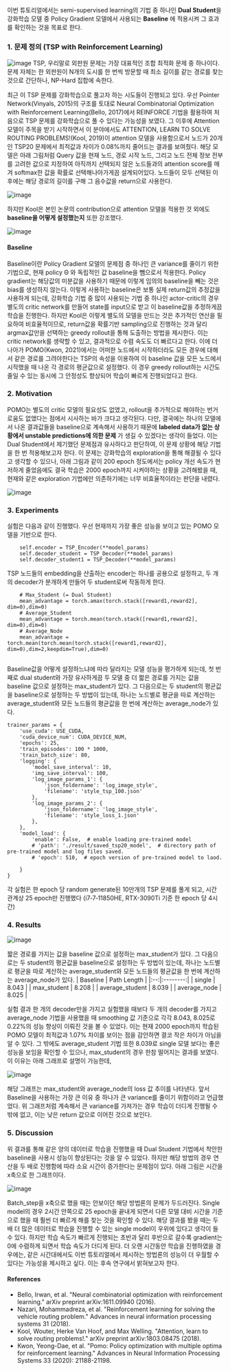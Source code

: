 이번 튜토리얼에서는 semi-supervised learning의 기법 중 하나인 **Dual Student**을 강화학습 모델 중 Policy Gradient 모델에서 사용되는 **Baseline**
에 적용시켜 그 효과를 확인하는 것을 목표로 한다. 

### 1. 문제 정의 (TSP with Reinforcement Learning)
![image](https://user-images.githubusercontent.com/93261025/209648923-9b85d092-40da-4ffd-8ab7-618b1b6d2aa3.png)
TSP, 우리말로 외판원 문제는 가장 대표적인 조합 최적화 문제 중 하나이다. 문제 자체는 한 외판원이 N개의 도시를 한 번씩 방문할 때
최소 길이를 같는 경로를 찾는 것으로 간단하나, NP-Hard 집합에 속한다.

최근 이 TSP 문제를 강화학습으로 풀고자 하는 시도들이 진행되고 있다. 우선 Pointer Network(Vinyals, 2015)의 구조를 토대로 
Neural Combinatorial Optimization with Reinforcement Learning(Bello, 2017)에서 REINFORCE 기법을 활용하여
처음으로 TSP 문제를 강화학습으로 풀 수 있다는 가능성을 보였다. 그 이후에 Attention 모델이 주목을 받기 시작하면서 이 분야에서도 
ATTENTION, LEARN TO SOLVE ROUTING PROBLEMS!(Kool, 2019)이 attention 모델을 사용함으로서
노드가 20개인 TSP20 문제에서 최적값과 차이가 0.08%까지 줄어드는 결과를 보여줬다. 해당 모델은 아래 그림처럼 Query 값을 현재 노드, 경로 시작 노드,
그리고 노드 전체 정보 전부를 고려한 값으로 지정하여 아직까지 선택되지 않은 노드들과의 attention score를 매겨 softmax한 값을 확률로
선택해나아가게끔 설계되어있다. 노드들이 모두 선택된 이후에는 해당 경로의 길이를 구해 그 음수값을 return으로 사용한다.

![image](https://user-images.githubusercontent.com/93261025/209677644-1d20fb47-0d83-422f-94a6-575a71b58926.png)

하지만 Kool은 본인 논문의 contribution으로 attention 모델을 적용한 것 외에도 **baseline을 어떻게 설정했는지** 또한 강조했다. 

![image](https://user-images.githubusercontent.com/93261025/209675797-bedf4101-7672-471f-bdf8-020887b8c88a.png)

#### Baseline
Baseline이란 Policy Gradient 모델의 문제점 중 하나인 큰 variance를 줄이기 위한 기법으로, 현재 policy &#920; 와 독립적인 값 baseline을 
뺌으로서 적용한다. Policy gradient는 해당값의 미분값을 사용하기 때문에 이렇게 임의의 baseline을 빼는 것은 bias를 생성하지 않는다. 
이렇게 사용하는 baseline은 보통 실제 return값의 추정값을 사용하게 되는데, 강화학습 기법 중 많이 사용되는 기법 중 하나인 actor-critic의 경우
별도의 critic network를 만들어 state를 input으로 받고 이 baseline값을 추정하게끔 학습을 진행한다. 
하지만 Kool은 이렇게 별도의 모델을 만드는 것은 추가적인 연산을 필요하여 비효율적이므로, return값을 확률기반 sampling으로 진행하는 것과 달리
argmax값만을 선택하는 greedy rollout을 통해 도출하는 방법을 제시한다. 이는 critic network를 생략할 수 있고, 결과적으로 수렴 속도도 더
빠르다고 한다. 이에 더 나아가 POMO(Kwon, 2021)에서는 어떠한 노드에서 시작하더라도 모든 경우에 대해서 같은 경로를 그려야한다는 TSP의 
속성을 이용하여 이 baseline 값을 모든 노드에서 시작했을 때 나온 각 경로의 평균값으로 설정했다. 이 경우 greedy rollout하는 시간도 
줄일 수 있는 동시에 그 안정성도 향상되어 학습이 빠르게 진행되었다고 한다.

### 2. Motivation
POMO는 별도의 critic 모델의 필요성도 없앴고, rollout을 추가적으로 해야하는 번거로움도 없앴다는 점에서 시사하는 바가 크다고 생각된다.
다만, 결국에는 하나의 모델에서 나온 결과값들을 baseline으로 계속해서 사용하기 때문에 
**labeled data가 없는 상황에서 unstable predictions에 의한 문제**
가 생길 수 있겠다는 생각이 들었다. 이는 Dual Student에서 제기했던 문제점과 유사하다고 판단하여, 
이 문제 상황에 해당 기법을 한 번 적용해보고자 한다. 이 문제는 강화학습의 exploration을 통해 해결될 수 있다고
생각할 수 있으나, 아래 그림과 같이 200 epoch 정도에서는 policy 개선 속도가 현저하게 줄었음에도 결국 학습은 2000 epoch까지 
시켜야하는 상황을 고려해봤을 때, 현재와 같은 exploration 기법에만 의존하기에는 너무 비효율적이라는 판단을 내렸다.

![image](https://user-images.githubusercontent.com/93261025/209679140-a18b115b-2124-4e2a-9bff-e4d024148a54.png)

### 3. Experiments
실험은 다음과 같이 진행했다. 우선 현재까지 가장 좋은 성능을 보이고 있는 POMO 모델을 기반으로 한다.

```
    self.encoder = TSP_Encoder(**model_params)
    self.decoder_student = TSP_Decoder(**model_params)
    self.decoder_student1 = TSP_Decoder(**model_params)  
```
TSP 노드들의 embedding을 산출하는 encoder는 하나를 공용으로 설정하고, 두 개의 decoder가 분개하게 만들어 두 student로써 작동하게 한다. 

```
    # Max_Student (= Dual Student)
    mean_advantage = torch.amax(torch.stack([reward1,reward2], dim=0),dim=0)            
    # Average_Student
    mean_advantage = torch.mean(torch.stack([reward1,reward2], dim=0),dim=0)
    # Average_Node
    mean_advantage = torch.mean(torch.mean(torch.stack([reward1,reward2], dim=0),dim=2,keepdim=True),dim=0)
        
```

Baseline값을 어떻게 설정하느냐에 따라 달라지는 모델 성능을 평가하게 되는데, 첫 번째로 dual student와 가장 유사하게끔 두 모델 중 더 
짧은 경로를 가지는 값을 baseline 값으로 설정하는 max_student가 있다. 그 다음으로는 두 student의 평균값을 baseline으로 설정하는 두 방법이 
있는데, 하나는 노드별로 평균을 따로 계산하는 average_student와 모든 노드들의 평균값을 한 번에 계산하는 average_node가 있다. 

```
trainer_params = {
    'use_cuda': USE_CUDA,
    'cuda_device_num': CUDA_DEVICE_NUM,
    'epochs': 25,
    'train_episodes': 100 * 1000,
    'train_batch_size': 80,
    'logging': {
        'model_save_interval': 10,
        'img_save_interval': 100,
        'log_image_params_1': {
            'json_foldername': 'log_image_style',
            'filename': 'style_tsp_100.json'
        },
        'log_image_params_2': {
            'json_foldername': 'log_image_style',
            'filename': 'style_loss_1.json'
        },
    },
    'model_load': {
        'enable': False,  # enable loading pre-trained model
        # 'path': './result/saved_tsp20_model',  # directory path of pre-trained model and log files saved.
        # 'epoch': 510,  # epoch version of pre-trained model to laod.

    }
}
```
각 실험은 한 epoch 당 random generate된 10만개의 TSP 문제를 풀게 되고, 시간 관계상 25 epoch만 진행했다 (i7‑7‑11850HE, RTX-3090Ti 기준 한 epoch 당 4시간)

### 4. Results

![image](https://user-images.githubusercontent.com/93261025/209683278-7849ff79-4dc6-48fb-801c-678fda5711c0.png)

짧은 경로를 가지는 값을 baseline 값으로 설정하는 max_student가 있다. 그 다음으로는 두 student의 평균값을 baseline으로 설정하는 두 방법이 
있는데, 하나는 노드별로 평균을 따로 계산하는 average_student와 모든 노드들의 평균값을 한 번에 계산하는 average_node가 있다. 
|  Baseline  |   Path Length |
|:--:|:--------:|
|  single |        8.043 | 
|  max_student |        8.208 | 
|  average_student |        8.039 | 
|  average_node |        8.025 |

실험 결과 한 개의 decoder만을 가지고 실험했을 때보다 두 개의 decoder를 가지고 average_node 기법을 사용했을 때 smoothing 값 기준으로
각각 8.043, 8.025로 0.22%의 성능 향상이 이뤄진 것을 볼 수 있었다. 이는 현재 2000 epoch까지 학습된 POMO 모델이 최적값과 1.07% 차이를 
보이는 점을 감안하면 결코 작은 차이가 아님을 알 수 있다. 그 밖에도 average_student 기법 또한 8.039로 single 모델 보다는 좋은 성능을 보임을 확인할 수 있으나, max_student의 경우 한참 떨어지는 결과를 보였다. 이 이유는 아래 그래프로 설명이 가능한데,

![image](https://user-images.githubusercontent.com/93261025/209684582-9ecce46f-018b-488b-9dc6-e11626840f4a.png)

해당 그래프는 max_student와 average_node의 loss 값 추이를 나타낸다. 앞서 Baseline을 사용하는 가장 큰 이유 중 하나가 큰 variance를 줄이기 위함이라고 언급했었다. 위 그래프처럼 계속해서 큰 variance를 가져가는 경우 학습이 더디게 진행될 수 밖에 없고, 이는 낮은 return 값으로 이어진 것으로 보인다. 

### 5. Discussion
위 결과를 통해 같은 양의 데이터로 학습을 진행했을 때 Dual Student 기법에서 착안한 baseline을 사용시 성능이 향상된다는 것을 알 수 있었다. 하지만 해당 방법의 경우 연산을 두 배로 진행함에 따라 소요 시간이 증가한다는 문제점이 있다. 아래 그림은 시간을 x축으로 한 그래프이다. 

![image](https://user-images.githubusercontent.com/93261025/209685455-ef431ac2-92de-4290-a797-b03f4cb770bb.png)

Batch_step을 x축으로 했을 때는 안보이던 해당 방법론의 문제가 두드러진다. Single model의 경우 2시간 안쪽으로 25 epoch을 끝내게 되면서 다른 모델 대비 시간을 기준으로 했을 때 훨씬 더 빠르게 해를 찾는 것을 확인할 수 있다. 해당 결과를 봤을 때는 두 배 더 많은 데이터로 학습을 진행할 수 있는 single model이 우위에 있다고 생각이 들 수 있다. 하지만 학습 속도가 빠르게 진행되는 초반과 달리 후반으로 갈수록 gradient는 0에 수렴하게 되면서 학습 속도가 더디게 된다. 더 오랜 시간동안 학습을 진행하였을 경우에는, 같은 시간대에서도 이번 튜토리얼에서 제시하는 방법론의 성능이 더 우월할 수 있다는 가능성을 제시하고 싶다. 이는 후속 연구에서 밝혀보고자 한다.

#### References
- Bello, Irwan, et al. "Neural combinatorial optimization with reinforcement learning." arXiv preprint arXiv:1611.09940 (2016).
- Nazari, Mohammadreza, et al. "Reinforcement learning for solving the vehicle routing problem." Advances in neural information processing systems 31 (2018).
- Kool, Wouter, Herke Van Hoof, and Max Welling. "Attention, learn to solve routing problems!." arXiv preprint arXiv:1803.08475 (2018).
- Kwon, Yeong-Dae, et al. "Pomo: Policy optimization with multiple optima for reinforcement learning." Advances in Neural Information Processing Systems 33 (2020): 21188-21198.


